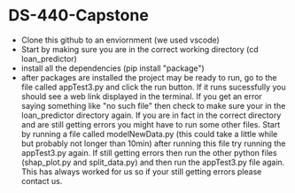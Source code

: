 # DS-440-Capstone
- Clone this github to an enviornment (we used vscode)
- Start by making sure you are in the correct working directory (cd loan_predictor)
- install all the dependencies (pip install "package")
- after packages are installed the project may be ready to run, go to the file called appTest3.py and click the run button. If it runs sucessfully you should see a web link displayed in the terminal. If you get an error saying something like "no such file" then check to make sure your in the loan_predictor directory again. If you are in fact in the correct directory and are still getting errors you might have to run some other files. Start by running a file called modelNewData.py (this could take a little while but probably not longer than 10min) after running this file try running the appTest3.py again. If still getting errors then run the other python files (shap_plot.py and split_data.py) and then run the appTest3.py file again. This has always worked for us so if your still getting errors please contact us.
